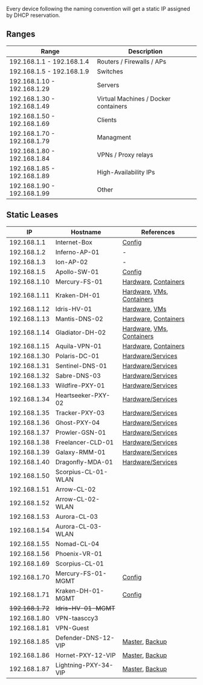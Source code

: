 Every device following the naming convention will get a static IP assigned by DHCP reservation. 
## Ranges

| Range                       | Description                          |
| --------------------------- | ------------------------------------ |
| 192.168.1.1 - 192.168.1.4   | Routers / Firewalls / APs            |
| 192.168.1.5 - 192.168.1.9   | Switches                             |
| 192.168.1.10 - 192.168.1.29 | Servers                              |
| 192.168.1.30 - 192.168.1.49 | Virtual Machines / Docker containers |
| 192.168.1.50 - 192.168.1.69 | Clients                              | 
| 192.168.1.70 - 192.168.1.79 | Managment                            |
| 192.168.1.80 - 192.168.1.84 | VPNs / Proxy relays                  |
| 192.168.1.85 - 192.168.1.89 | High-Availability IPs                |
| 192.168.1.90 - 192.168.1.99 | Other                                |

## Static Leases

| IP               | Hostname             | References                                                                                                                                    |
| ---------------- | -------------------- | --------------------------------------------------------------------------------------------------------------------------------------------- |
| 192.168.1.1      | Internet-Box         | [Config](http://192.168.1.1)                                                                                                                  |
| 192.168.1.2      | Inferno-AP-01        | -                                                                                                                                             |
| 192.168.1.3      | Ion-AP-02            | -                                                                                                                                             |
| 192.168.1.5      | Apollo-SW-01         | [Config](https://ui.internaldomain1.com)                                                                                                         |
| 192.168.1.10     | Mercury-FS-01        | [Hardware](servers.md#mercury-fs-01), [Containers](apps.md#mercury-fs-01)                                                     |
| 192.168.1.11     | Kraken-DH-01         | [Hardware](servers.md#kraken-dh-01), [VMs](apps.md#kraken-dh-01), [Containers](apps.md#kraken-dh-01-1)          |
| 192.168.1.12     | Idris-HV-01          | [Hardware](servers.md#idris-hv-01), [VMs](apps.md#idris-hv-01)                                                                 |
| 192.168.1.13     | Mantis-DNS-02        | [Hardware](servers.md#mantis-dns-02), [Containers](apps.md#mantis-dns-02)                                                     |
| 192.168.1.14     | Gladiator-DH-02      | [Hardware](servers.md#gladiator-dh-02), [VMs](apps.md#gladiator-dh-02), [Containers](apps.md#gladiator-dh-02-1) |
| 192.168.1.15                 | Aquila-VPN-01                     | [Hardware](servers.md#aquila-vpn-01), [Containers](apps.md#aquila-vpn-01)                                                                                                                                              |
| 192.168.1.30     | Polaris-DC-01        | [Hardware/Services](apps.md#polaris-dc-01)                                                                        |
| 192.168.1.31     | Sentinel-DNS-01      | [Hardware/Services](apps.md#sentinel-dns-01)                                                                      |
| 192.168.1.32     | Sabre-DNS-03         | [Hardware/Services](apps.md#sabre-dns-03)                                                                        |
| 192.168.1.33     | Wildfire-PXY-01      | [Hardware/Services](apps.md#wildfire-pxy-01)                                                                     |
| 192.168.1.34     | Heartseeker-PXY-02   | [Hardware/Services](apps.md#heartseeker-pxy-02)                                                               |
| 192.168.1.35     | Tracker-PXY-03       | [Hardware/Services](apps.md#tracker-pxy-03)                                                                      |
| 192.168.1.36     | Ghost-PXY-04         | [Hardware/Services](apps.md#ghost-pxy-04)                                                                     |
| 192.168.1.37     | Prowler-GSN-01       | [Hardware/Services](apps.md#prowler-gsn-01)                                                                       |
| 192.168.1.38     | Freelancer-CLD-01    | [Hardware/Services](apps.md#freelancer-cld-01)                                                                    |
| 192.168.1.39     | Galaxy-RMM-01        | [Hardware/Services](apps.md#galaxy-rmm-01)                                                                        |
| 192.168.1.40     | Dragonfly-MDA-01     | [Hardware/Services](apps.md#dragonfly-mda-01)                                                                     |
| 192.168.1.50     | Scorpius-CL-01-WLAN  |                                                                                                                                               |
| 192.168.1.51     | Arrow-CL-02          |                                                                                                                                               |
| 192.168.1.52     | Arrow-CL-02-WLAN     |                                                                                                                                               |
| 192.168.1.53     | Aurora-CL-03         |                                                                                                                                               |
| 192.168.1.54     | Aurora-CL-03-WLAN    |                                                                                                                                               |
| 192.168.1.55     | Nomad-CL-04          |                                                                                                                                               |
| 192.168.1.56     | Phoenix-VR-01        |                                                                                                                                               |
| 192.168.1.69     | Scorpius-CL-01       |                                                                                                                                               |
| 192.168.1.70     | Mercury-FS-01-MGMT   | [Config](http://192.168.1.70)                                                                                                                 |
| 192.168.1.71     | Kraken-DH-01-MGMT    | [Config](http://192.168.1.71)                                                                                                                 |
| ~~192.168.1.72~~ | ~~Idris-HV-01-MGMT~~ |                                                                                                                                               |
| 192.168.1.80     | VPN-taasccy3         |                                                                                                                                               |
| 192.168.1.81     | VPN-Guest            |                                                                                                                                               |
| 192.168.1.85     | Defender-DNS-12-VIP  | [Master](apps.md#sentinel-dns-01), [Backup](apps.md#mantis-dns-02)                                           |
| 192.168.1.86     | Hornet-PXY-12-VIP    | [Master](apps.md#wildfire-pxy-01), [Backup](apps.md#heartseeker-pxy-02)          |
| 192.168.1.87     | Lightning-PXY-34-VIP | [Master](apps.md#tracker-pxy-03), [Backup](apps.md#ghost-pxy-04)                 |

